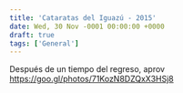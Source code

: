 ```yaml
---
title: 'Cataratas del Iguazú - 2015'
date: Wed, 30 Nov -0001 00:00:00 +0000
draft: true
tags: ['General']
---
```


Después de un tiempo del regreso, aprov       https://goo.gl/photos/71KozN8DZQxX3HSj8